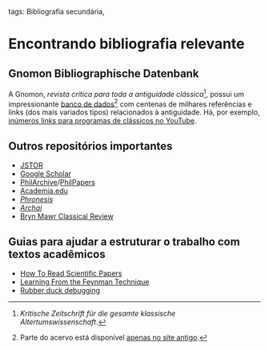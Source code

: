 tags: Bibliografia secundária,

# Encontrando bibliografia relevante  
  
## Gnomon Bibliographische Datenbank  
A Gnomon, *revista crítica para toda a antiguidade clássica*[^1], possui um impressionante [banco de dados](https://www.gbd.digital/)[^2] com centenas de milhares referências e links (dos mais variados tipos) relacionados à antiguidade. Há, por exemplo, [inúmeros links para programas de clássicos no YouTube](http://www.englisch.gnomon-online.de/doindex.FAU?sid=6F2467103&dm=1&ind=11).  
  
## Outros repositórios importantes  
* [JSTOR](https://www.jstor.org)  
* [Google Scholar](https://scholar.google.com.br)  
* [PhilArchive](https://philarchive.org)/[PhilPapers](https://philpapers.org)  
* [Academia.edu](https://www.academia.edu)  
* [*Phronesis*](https://brill.com/view/journals/phro/phro-overview.xml)  
* [*Archai*](http://periodicos.unb.br/index.php/archai/index)  
* [Bryn Mawr Classical Review](http://bmcr.brynmawr.edu)  
  
## Guias para ajudar a estruturar o trabalho com textos acadêmicos
* [How To Read Scientific Papers](https://towardsdatascience.com/how-to-read-scientific-papers-df3afd454179)
* [Learning From the Feynman Technique](https://medium.com/taking-note/learning-from-the-feynman-technique-5373014ad230)
* [Rubber duck debugging](https://en.wikipedia.org/wiki/Rubber_duck_debugging)

[^1]: *Kritische Zeitschrift für die gesamte klassische Altertumswissenschaft*. 
[^2]:  Parte do acervo está disponível [apenas no site antigo](http://www.englisch.gnomon-online.de/).
